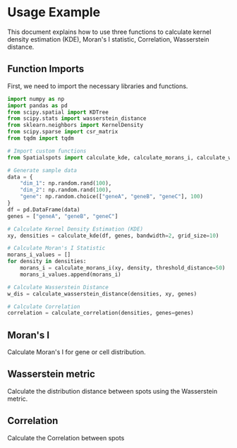 # Usage Example

This document explains how to use three functions to calculate kernel density estimation (KDE), Moran's I statistic, Correlation, Wasserstein distance.

## Function Imports

First, we need to import the necessary libraries and functions.

```python
import numpy as np
import pandas as pd
from scipy.spatial import KDTree
from scipy.stats import wasserstein_distance
from sklearn.neighbors import KernelDensity
from scipy.sparse import csr_matrix
from tqdm import tqdm

# Import custom functions
from Spatialspots import calculate_kde, calculate_morans_i, calculate_wasserstein_distance

# Generate sample data
data = {
    "dim_1": np.random.rand(100),
    "dim_2": np.random.rand(100),
    "gene": np.random.choice(["geneA", "geneB", "geneC"], 100)
}
df = pd.DataFrame(data)
genes = ["geneA", "geneB", "geneC"]

# Calculate Kernel Density Estimation (KDE)
xy, densities = calculate_kde(df, genes, bandwidth=2, grid_size=10)

# Calculate Moran's I Statistic
morans_i_values = []
for density in densities:
    morans_i = calculate_morans_i(xy, density, threshold_distance=50)
    morans_i_values.append(morans_i)

# Calculate Wasserstein Distance
w_dis = calculate_wasserstein_distance(densities, xy, genes)

# Calculate Correlation
correlation = calculate_correlation(densities, genes=genes)


```

## Moran's I
Calculate Moran's I for gene or cell distribution.

## Wasserstein metric
Calculate the distribution distance between spots using the Wasserstein metric.

## Correlation
Calculate the Correlation between spots

